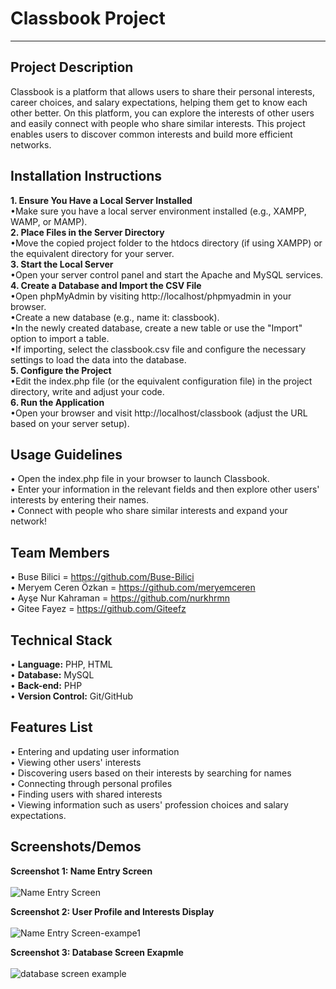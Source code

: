 # **Classbook Project**
---
Project Description
---
Classbook is a platform that allows users to share their personal interests, career choices, and salary expectations, helping them get to know each other better. On this platform, you can explore the interests of other users and easily connect with people who share similar interests. This project enables users to discover common interests and build more efficient networks.

Installation Instructions
---
**1. Ensure You Have a Local Server Installed** <br> 
     •Make sure you have a local server environment installed (e.g., XAMPP, WAMP, or MAMP). <br> 
**2. Place Files in the Server Directory**  <br>
     •Move the copied project folder to the htdocs directory (if using XAMPP) or the equivalent directory for your server.  <br>
**3. Start the Local Server**  
     •Open your server control panel and start the Apache and MySQL services.  <br>
**4. Create a Database and Import the CSV File**  <br>
     •Open phpMyAdmin by visiting http://localhost/phpmyadmin in your browser.  <br>
     •Create a new database (e.g., name it: classbook).  <br>
     •In the newly created database, create a new table or use the "Import" option to import a table. <br>
     •If importing, select the classbook.csv file and configure the necessary settings to load the data into the database.  <br>
**5. Configure the Project**  <br>
     •Edit the index.php file (or the equivalent configuration file) in the project directory, write and adjust your code.  <br>
**6. Run the Application**  <br>
     •Open your browser and visit http://localhost/classbook (adjust the URL based on your server setup).



Usage Guidelines
---
•	Open the index.php file in your browser to launch Classbook. <br>
•	Enter your information in the relevant fields and then explore other users' interests by entering their names. <br>
•	Connect with people who share similar interests and expand your network! <br>

Team Members
---
•	Buse Bilici = https://github.com/Buse-Bilici <br>
•	Meryem Ceren Özkan = https://github.com/meryemceren <br>
•	Ayşe Nur Kahraman = https://github.com/nurkhrmn <br>
•	Gitee Fayez = https://github.com/Giteefz


Technical Stack
---
• **Language:** PHP, HTML <br>
• **Database:** MySQL <br>
• **Back-end:** PHP <br>
• **Version Control:** Git/GitHub

Features List
---
•	Entering and updating user information <br>
•	Viewing other users' interests <br>
•	Discovering users based on their interests by searching for names <br>
•	Connecting through personal profiles <br>
•	Finding users with shared interests <br>
•	Viewing information such as users' profession choices and salary expectations.

Screenshots/Demos
---
**Screenshot 1: Name Entry Screen** <br> <br>
![Name Entry Screen](https://github.com/user-attachments/assets/4810ac26-6119-4ecd-a2e5-9818ce51ba18)

**Screenshot 2: User Profile and Interests Display** <br> <br>
![Name Entry Screen-exampe1](https://github.com/user-attachments/assets/0b5efb17-e840-4f31-b652-67cbbc98e9b1)

**Screenshot 3: Database Screen Exapmle**  <br> <br>
![database screen example](https://github.com/user-attachments/assets/79388cc8-cdf7-4f2e-8408-85b1067ec89b)



